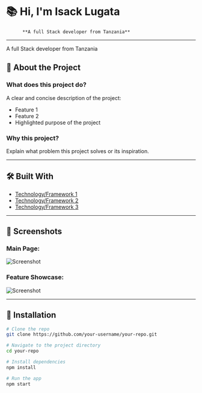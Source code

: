 #                     📚 Hi, I'm Isack Lugata

          **A full Stack developer from Tanzania**  

---
A full Stack developer from Tanzania

## 🚀 About the Project

### What does this project do?

A clear and concise description of the project:  
- Feature 1
- Feature 2
- Highlighted purpose of the project  

### Why this project?

Explain what problem this project solves or its inspiration.

---

## 🛠️ Built With

- [Technology/Framework 1](https://example.com)  
- [Technology/Framework 2](https://example.com)  
- [Technology/Framework 3](https://example.com)  

---

## 📸 Screenshots

### Main Page:
![Screenshot](link-to-image)

### Feature Showcase:
![Screenshot](link-to-image)

---

## 🔧 Installation

```bash
# Clone the repo
git clone https://github.com/your-username/your-repo.git

# Navigate to the project directory
cd your-repo

# Install dependencies
npm install

# Run the app
npm start
